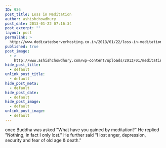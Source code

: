```yaml
---
ID: 936
post_title: Loss in Meditation
author: ashishchowdhury
post_date: 2013-01-22 07:16:34
post_excerpt: ""
layout: post
permalink: >
  http://www.dedicatedserverhosting.co.in/2013/01/22/loss-in-meditation/
published: true
post_image:
  - >
    http://www.ashishchowdhury.com/wp-content/uploads/2013/01/meditatingbuddha.jpg
hide_post_title:
  - default
unlink_post_title:
  - default
hide_post_meta:
  - default
hide_post_date:
  - default
hide_post_image:
  - default
unlink_post_image:
  - default
---
```

once Buddha was asked "What have you gained by meditation?"
He replied "Nothing, in fact I only lost."
He further said "I lost anger, depression, security and fear of old age & death."